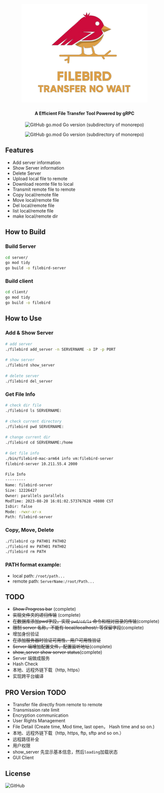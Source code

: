 <h1 align="center">
  <br>
  <img src="https://github.com/dev-lake/FileBird/blob/main/resources/logo.png?raw=true" alt="FileBird" width="400">
  <!-- <br> -->
  <!-- FileBird -->
  <!-- <br> -->
</h1>

<h4 align="center">A Efficient File Transfer Tool Powered by gRPC</h4>
<p align="center">
    <img alt="GitHub go.mod Go version (subdirectory of monorepo)" src="https://img.shields.io/github/go-mod/go-version/dev-lake/FileBird?filename=client%2Fgo.mod&style=for-the-badge">
</p>

<p align="center">
    <img alt="GitHub go.mod Go version (subdirectory of monorepo)" src="resources/example.gif">
</p>

## Features
- Add server information
- Show Server information
- Delete Server
- Upload local file to remote
- Download reomte file to local
- Transmit remote file to remote
- Copy local/remote file
- Move local/remote file
- Del local/remote file
- list local/remote file
- make local/remote dir


## How to Build
### Build Server
```bash
cd server/
go mod tidy
go build -o filebird-server
```
### Build client
```bash
cd client/
go mod tidy
go build -o filebird
```

## How to Use
### Add & Show Server
```bash
# add server
./filebird add_server -n SERVERNAME -a IP -p PORT

# show server
./filebird show_server

# delete server
./filebird del_server
```

### Get File Info
```bash
# check dir file
./filebird ls SERVERNAME:

# check current directory
./filebird pwd SERVERNAME:

# change current dir
./filebird cd SERVERNAME:/home

# Get file info
./bin/filebird-mac-arm64 info vm:filebird-server
filebird-server 10.211.55.4 2000

File Info
---------
Name: filebird-server
Size: 12226427
Owner: parallels parallels
ModTime: 2023-08-20 16:01:02.573767628 +0800 CST
IsDir: false
Mode: -rwxr-xr-x
Path: filebird-server
```

### Copy, Move, Delete
```bash
./filebird cp PATH01 PATH02
./filebird mv PATH01 PATH02
./filebird rm PATH
```

### PATH format example:
- local path: `/root/path...`
- remote path: `ServerName:/root/Path...`


## TODO
- ~~Show Progress bar~~ (complete)
- ~~实现文件夹的递归传输~~ (complete)
- ~~在数据库添加pwd字段，实现 `pwd/cd/ls` 命令和相对目录的传输~~(complete)
- ~~限制 server 名称，不能有 local/localhost/: 等保留字段~~(complete)
- 增加身份验证
- ~~在添加服务器时验证可用性、用户可用性验证~~
- ~~Server 端增加配置文件，配置监听地址~~(complete)
- ~~show_server show server status~~(complete)
- Server 端做成服务
- Hash Check
- 本地、远程外链下载（http, https）
- 实现跨平台编译

## PRO Version TODO
- Transfer file directly from remote to remote 
- Transmission rate limit
- Encryption communication
- User Rights Management
- File Detail (Create time, Mod time, last open， Hash time and so on.)
- 本地、远程外链下载（http, https, ftp, sftp and so on.）
- 远程路径补全
- 用户权限
- show_server 先显示基本信息，然后`loading`加载状态
- GUI Client

## License
![GitHub](https://img.shields.io/github/license/dev-lake/FileBird?style=for-the-badge&color=green&cacheSeconds=3600)